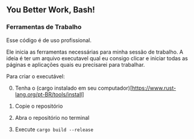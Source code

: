 ## You Better Work, Bash!

### Ferramentas de Trabalho

Esse código é de uso profissional.

Ele inicia as ferramentas necessárias para minha sessão de trabalho. A ideia é ter um arquivo executavel qual eu consigo clicar e iniciar todas as páginas e aplicações quais eu precisarei para trabalhar.

Para criar o executável:

0. Tenha o (cargo instalado em seu computador)[https://www.rust-lang.org/pt-BR/tools/install]

1. Copie o repositório

2. Abra o repositório no terminal

3. Execute `cargo build --release`
